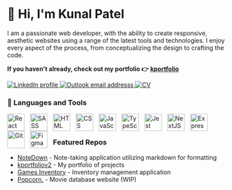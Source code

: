 # 👋 Hi, I'm Kunal Patel
I am a passionate web developer, with the ability to create responsive, aesthetic websites using a range of the latest tools and technologies. I enjoy every aspect of the process, from conceptualizing the design to crafting the code.

**If you haven't already, check out my portfolio 👉 [kportfolio](https://kunalp99.github.io/kportfoliov2/)**

<p align="left">
  <a href="https://www.linkedin.com/in/kunalpatel99/" target="_blank">
    <img alt="LinkedIn profile" title="LinkedIn" src="https://img.shields.io/badge/linkedin-%230077B5.svg?style=for-the-badge&logo=linkedin&logoColor=white">
  </a>
  <a href="mailto: kunal_patel200@hotmail.co.uk">
    <img alt="Outlook email addresss" title="Email me" src="https://img.shields.io/badge/Microsoft_Outlook-0078D4?style=for-the-badge&logo=microsoft-outlook&logoColor=white">
  </a>
  <a href="https://drive.google.com/file/d/1ek998FQO7x48Y3quTnatlltxRFLMMiA0/view" target="_blank">
    <img alt="CV" title="CV" src="https://img.shields.io/badge/CV-View%20my%20CV-red?style=for-the-badge">
  </a>
</p>

### 🔧 Languages and Tools
<img align="left" alt="React"  width="40px" style="padding-right:10px;" src="https://cdn.jsdelivr.net/gh/devicons/devicon/icons/react/react-original.svg"/>
<img align="left" alt="SASS"  width="40px" style="padding-right:10px;" src="https://cdn.jsdelivr.net/gh/devicons/devicon/icons/sass/sass-original.svg"/>
<img align="left" alt="HTML"  width="40px" style="padding-right:10px;" src="https://cdn.jsdelivr.net/gh/devicons/devicon/icons/html5/html5-original.svg"/>
<img align="left" alt="CSS"  width="40px" style="padding-right:10px;" src="https://cdn.jsdelivr.net/gh/devicons/devicon/icons/css3/css3-original.svg"/>
<img align="left" alt="JavaScript"  width="40px" style="padding-right:10px;" src="https://cdn.jsdelivr.net/gh/devicons/devicon/icons/javascript/javascript-original.svg"/>
<img align="left" alt="TypeScript"  width="40px" style="padding-right:10px;" src="https://cdn.jsdelivr.net/gh/devicons/devicon/icons/typescript/typescript-original.svg"/>
<img align="left" alt="Jest"  width="40px" style="padding-right:10px;" src="https://cdn.jsdelivr.net/gh/devicons/devicon/icons/jest/jest-plain.svg"/>
<img align="left" alt="NextJS"  width="40px" style="padding-right:10px;" src="https://cdn.jsdelivr.net/gh/devicons/devicon/icons/nextjs/nextjs-original-wordmark.svg"/>
<img align="left" alt="Express"  width="40px" style="padding-right:10px;" src="https://cdn.jsdelivr.net/gh/devicons/devicon/icons/express/express-original.svg"/>
<img align="left" alt="Git"  width="40px" style="padding-right:10px;" src="https://cdn.jsdelivr.net/gh/devicons/devicon/icons/git/git-original.svg"/>
<img align="left" alt="Figma"  width="40px" style="padding-right:10px;" src="https://cdn.jsdelivr.net/gh/devicons/devicon/icons/figma/figma-original.svg"/>
<br />

#

### Featured Repos
- [NoteDown](https://github.com/KunalP99/notedown) - Note-taking application utilizing markdown for formatting
- [kportfoliov2](https://github.com/KunalP99/kportfoliov2) - My portfolio of projects
- [Games Inventory](https://github.com/KunalP99/inventory-management) - Inventory management application
- [Popcorn.](https://github.com/KunalP99/movie-project) - Movie database website (WIP)
